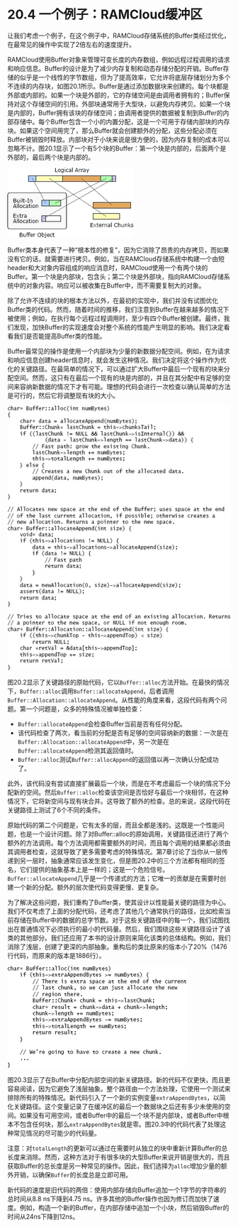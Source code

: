 # 20.4 一个例子：RAMCloud缓冲区

让我们考虑一个例子，在这个例子中，RAMCloud存储系统的Buffer类经过优化，在最常见的操作中实现了2倍左右的速度提升。

RAMCloud使用Buffer对象来管理可变长度的内存数组，例如远程过程调用的请求和响应信息。Buffer的设计是为了减少内存复制和动态存储分配的开销。Buffer存储的似乎是一个线性的字节数组，但为了提高效率，它允许将底层存储划分为多个不连续的内存块，如图20.1所示。Buffer是通过添加数据块来创建的。每个块都是外部或内部的。如果一个块是外部的，它的存储空间是由调用者拥有的；Buffer保持对这个存储空间的引用。外部块通常用于大型块，以避免内存拷贝。如果一个块是内部的，Buffer拥有该块的存储空间；由调用者提供的数据被复制到Buffer的内部存储中。每个Buffer包含一个小的内置分配，这是一个可用于存储内部块的内存块。如果这个空间用完了，那么Buffer就会创建额外的分配，这些分配必须在Buffer被销毁时释放。内部块对于小块来说是很方便的，因为内存复制的成本可以忽略不计。图20.1显示了一个有5个块的Buffer：第一个块是内部的，后面两个是外部的，最后两个块是内部的。

![图20.1: 一个Buffer对象使用一个内存块的集合来存储似乎是一个线性的字节阵列。内部块为Buffer所有，当Buffer被销毁时被释放；外部块不为Buffer所有。](<../.gitbook/assets/image (5).png>)

Buffer类本身代表了一种“根本性的修复”，因为它消除了昂贵的内存拷贝，而如果没有它的话，就需要进行拷贝。例如，当在RAMCloud存储系统中构建一个由短header和大对象内容组成的响应消息时，RAMCloud使用一个有两个块的Buffer。第一个块是内部块，包含头；第二个块是外部块，指向RAMCloud存储系统中的对象内容。响应可以被收集在Buffer中，而不需要复制大的对象。

除了允许不连续的块的根本方法以外，在最初的实现中，我们并没有试图优化Buffer类的代码。然而，随着时间的推移，我们注意到Buffer在越来越多的情况下被使用；例如，在执行每个远程过程调用时，至少有四个Buffer被创建。最终，我们发现，加快Buffer的实现速度会对整个系统的性能产生明显的影响。我们决定看看我们是否能提高Buffer类的性能。

Buffer最常见的操作是使用一个内部块为少量的新数据分配空间。例如，在为请求和响应信息创建header信息时，就会发生这种情况。我们决定将这个操作作为优化的关键路径。在最简单的情况下，可以通过扩大Buffer中最后一个现有的块来分配空间。然而，这只有在最后一个现有的块是内部的，并且在其分配中有足够的空间来容纳新数据的情况下才有可能。理想的代码会进行一次检查以确认简单的方法是可行的，然后它将调整现有块的大小。

![图20.2：在Buffer末端分配新空间的原始代码，使用内部块。](<../.gitbook/assets/image (6).png>)

图20.2显示了关键路径的原始代码，它以`Buffer::alloc`方法开始。在最快的情况下，`Buffer::alloc`调用`Buffer::allocateAppend`，后者调用`Buffer::Allocation::allocateAppend`。从性能的角度来看，这段代码有两个问题。第一个问题是，众多的特殊情况被单独检查：

* `Buffer::allocateAppend`会检查Buffer当前是否有任何分配。
* 该代码检查了两次，看当前的分配是否有足够的空间容纳新的数据：一次是在`Buffer::Allocation::allocateAppend`中，另一次是在`Buffer::allocateAppend`检测其返回值时。
* `Buffer::alloc`测试`Buffer::allocAppend`的返回值以再一次确认分配成功了。

此外，该代码没有尝试直接扩展最后一个块，而是在不考虑最后一个块的情况下分配新的空间。然后`Buffer::alloc`检查该空间是否恰好与最后一个块相邻，在这种情况下，它将新空间与现有块合并。这导致了额外的检查。总的来说，这段代码在关键路径上测试了6个不同的条件。

原始代码的第二个问题是，它有太多的层，而且全都是浅的。这既是一个性能问题，也是一个设计问题。除了对Buffer::alloc的原始调用，关键路径还进行了两个额外的方法调用。每个方法调用都需要额外的时间，而且每个调用的结果都必须由其调用者检查，这就导致了更多需要考虑的特殊情况。第7章讨论了当你从一层传递到另一层时，抽象通常应该发生变化，但是图20.2中的三个方法都有相同的签名，它们提供的抽象基本上是一样的；这是一个危险信号。`Buffer::allocateAppend`几乎是一个传递式的方法；它唯一的贡献是在需要时创建一个新的分配。额外的层次使代码变得更慢、更复杂。

为了解决这些问题，我们重构了Buffer类，使其设计以性能最关键的路径为中心。我们不仅考虑了上面的分配代码，还考虑了其他几个通常执行的路径，比如检索当前存储在Buffer中的数据的总字节数。对于这些关键路径中的每一个，我们试图找出在普通情况下必须执行的最小的代码量。然后，我们围绕这些关键路径设计了该类的其他部分。我们还应用了本书的设计原则来简化该类的总体结构。例如，我们消除了浅层，创建了更深的内部抽象。重构后的类比原来的版本小了20%（1476行代码，而原来的版本是1886行）。&#x20;

![图20.3：在Buffer的内部块中分配新空间的新代码。](<../.gitbook/assets/image (7).png>)

图20.3显示了在Buffer中分配内部空间的新关键路径。新的代码不仅更快，而且更容易阅读，因为它避免了浅层抽象。整个路径由一个方法处理，它使用一个测试来排除所有的特殊情况。新代码引入了一个新的实例变量`extraAppendBytes`，以简化关键路径。这个变量记录了在缓冲区的最后一个数据块之后还有多少未使用的空间。如果没有可用空间，或者Buffer中的最后一个块不是内部块，或者Buffer中根本不包含任何块，那么`extraAppendBytes`就是零。图20.3中的代码代表了处理这种常见情况的尽可能少的代码量。

注意：对`totalLength`的更新可以通过在需要时从独立的块中重新计算Buffer的总长度来消除。然而，这种方法对于有很多块的大型Buffer来说开销是很大的，而且获取Buffer的总长度是另一种常见的操作。因此，我们选择为`alloc`增加少量的额外开销，以确保`Buffer`的长度总是立即可用。

新代码的速度是旧代码的两倍：使用内部存储向Buffer追加一个1字节的字符串的总时间从8.8 ns下降到4.75 ns。许多其他的Buffer操作也因为修订而加快了速度。例如，构造一个新的Buffer，在内部存储中追加一个小块，然后销毁Buffer的时间从24ns下降到12ns。
